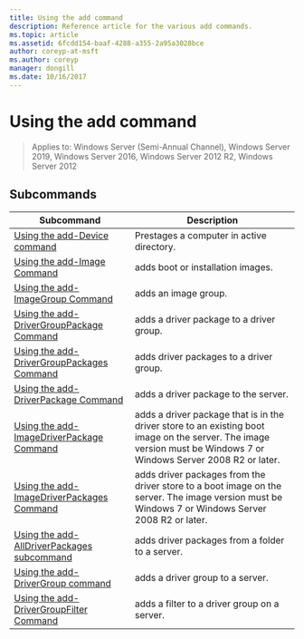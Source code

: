 ```yaml
---
title: Using the add command
description: Reference article for the various add commands.
ms.topic: article
ms.assetid: 6fcdd154-baaf-4288-a355-2a95a3028bce
author: coreyp-at-msft
ms.author: coreyp
manager: dongill
ms.date: 10/16/2017
---
```


# Using the add command

> Applies to: Windows Server (Semi-Annual Channel), Windows Server 2019, Windows Server 2016, Windows Server 2012 R2, Windows Server 2012

## Subcommands
|Subcommand|Description|
|-------|--------|
|[Using the add-Device command](using-the-add-device-command.md)|Prestages a computer in active directory.|
|[Using the add-Image Command](using-the-add-image-command.md)|adds boot or installation images.|
|[Using the add-ImageGroup Command](using-the-add-imagegroup-command.md)|adds an image group.|
|[Using the add-DriverGroupPackage Command](using-the-add-drivergrouppackage-command.md)|adds a driver package to a driver group.|
|[Using the add-DriverGroupPackages Command](using-the-add-drivergrouppackages-command.md)|adds driver packages to a driver group.|
|[Using the add-DriverPackage Command](using-the-add-driverpackage-command.md)|adds a driver package to the server.|
|[Using the add-ImageDriverPackage Command](using-the-add-imagedriverpackage-command.md)|adds a driver package that is in the driver store to an existing boot image on the server. The image version must be Windows 7 or Windows Server 2008 R2 or later.|
|[Using the add-ImageDriverPackages Command](using-the-add-imagedriverpackages-command.md)|adds driver packages from the driver store to a boot image on the server. The image version must be Windows 7 or Windows Server 2008 R2 or later.|
|[Using the add-AllDriverPackages subcommand](using-the-add-alldriverpackages-subcommand.md)|adds driver packages from a folder to a server.|
|[Using the add-DriverGroup command](using-the-add-drivergroup-command.md)|adds a driver group to a server.|
|[Using the add-DriverGroupFilter Command](using-the-add-drivergroupfilter-command.md)|adds a filter to a driver group on a server.|
